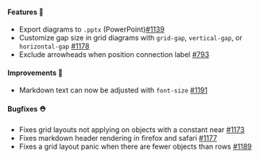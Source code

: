 #### Features 🚀

- Export diagrams to `.pptx` (PowerPoint)[#1139](https://github.com/terrastruct/d2/pull/1139)
- Customize gap size in grid diagrams with `grid-gap`, `vertical-gap`, or `horizontal-gap` [#1178](https://github.com/terrastruct/d2/issues/1178)
- Exclude arrowheads when position connection label [#793](https://github.com/terrastruct/d2/pull/1192)

#### Improvements 🧹

- Markdown text can now be adjusted with `font-size` [#1191](https://github.com/terrastruct/d2/issues/1191)

#### Bugfixes ⛑️

- Fixes grid layouts not applying on objects with a constant near [#1173](https://github.com/terrastruct/d2/issues/1173)
- Fixes markdown header rendering in firefox and safari [#1177](https://github.com/terrastruct/d2/issues/1177)
- Fixes a grid layout panic when there are fewer objects than rows [#1189](https://github.com/terrastruct/d2/issues/1189)
